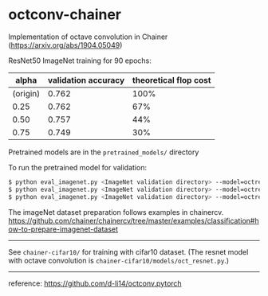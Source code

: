 # octconv-chainer
Implementation of octave convolution in Chainer (https://arxiv.org/abs/1904.05049)

ResNet50 ImageNet training for 90 epochs:

| alpha         | validation accuracy | theoretical flop cost|
| ------------- | ------------------- |----------------------|
| (origin)      | 0.762               |    100%              |
| 0.25          | 0.762               |    67%               |
| 0.50          | 0.757               |    44%               |
| 0.75          | 0.749               |    30%               |

Pretrained models are in the `pretrained_models/` directory

To run the pretrained model for validation:
```bash
$ python eval_imagenet.py <ImageNet validation directory> --model=octresnet50 --alpha=0.25 --pretrained-model=pretrained_models/octresnet50_alpha25 --gpu=0
$ python eval_imagenet.py <ImageNet validation directory> --model=octresnet50 --alpha=0.50 --pretrained-model=pretrained_models/octresnet50_alpha50 --gpu=0
$ python eval_imagenet.py <ImageNet validation directory> --model=octresnet50 --alpha=0.75 --pretrained-model=pretrained_models/octresnet50_alpha75 --gpu=0
```

The imageNet dataset preparation follows examples in chainercv.
https://github.com/chainer/chainercv/tree/master/examples/classification#how-to-prepare-imagenet-dataset

---


See `chainer-cifar10/` for training with cifar10 dataset. (The resnet model with octave convolution is `chainer-cifar10/models/oct_resnet.py`.)

---


reference: https://github.com/d-li14/octconv.pytorch
